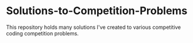 # Solutions-to-Competition-Problems
This repository holds many solutions I've created to various competitive coding competition problems.
